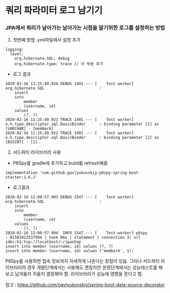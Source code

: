 # 쿼리 파라미터 로그 남기기

### JPA에서 쿼리가 날아가는 날아가는 시점을 알기위한 로그를 설정하는 방법

1. 첫번째 방법 .yml파일에서 설정 추가
```
logging:
  level:
    org.hibernate.SQL: debug
    org.hibernate.type: trace // 이 부분 추가
```

* 로그 결과
```
2020-02-16 11:25:49.928 DEBUG 1491 --- [    Test worker] org.hibernate.SQL                        : 
    insert 
    into
        member
        (username, id) 
    values
        (?, ?)
2020-02-16 11:25:49.931 TRACE 1491 --- [    Test worker] o.h.type.descriptor.sql.BasicBinder      : binding parameter [1] as [VARCHAR] - [memberA]
2020-02-16 11:25:49.931 TRACE 1491 --- [    Test worker] o.h.type.descriptor.sql.BasicBinder      : binding parameter [2] as [BIGINT] - [1]
```

2. 서드파티 라이브러리 사용
* P6Spy를 gradle에 추가하고 build를 refresh해줌
```
implementation 'com.github.gavlyukovskiy:p6spy-spring-boot-starter:1.6.1'
```

* 로그결과
```
2020-02-16 12:08:57.993 DEBUG 1547 --- [    Test worker] org.hibernate.SQL                        : 
    insert 
    into
        member
        (username, id) 
    values
        (?, ?)
2020-02-16 12:08:57.994  INFO 1547 --- [    Test worker] p6spy                                    : #1581822537994 | took 0ms | statement | connection 3| url jdbc:h2:tcp://localhost/~/jpashop
insert into member (username, id) values (?, ?)
insert into member (username, id) values ('memberA', 1);
```
P6Spy를 사용하면 접속 정보까지 자세하게 나온다는 장점이 있음.
그러나 서드파티 라이브러리의 경우 개발단계에서는 사용해도 괜찮지만 운영단계에서는 성능테스트를 해보고 남겨둘지 지울지 결정해야 함. 라이브러리가 성능에 영향을 준다고 함.

참고 : https://github.com/gavlyukovskiy/spring-boot-data-source-decorator
